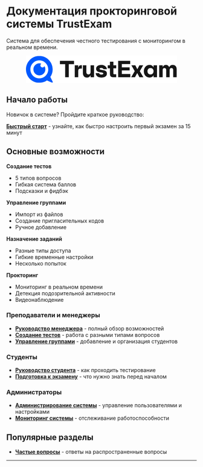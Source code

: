 # Документация прокторинговой системы TrustExam

Система для обеспечения честного тестирования с мониторингом в реальном времени.

<p align="center">
<img src="/images/trustexam-logo.jpg" alt="logo">
</p>

## Начало работы

Новичок в системе? Пройдите краткое руководство:

**[Быстрый старт](/getting-started.md)** - узнайте, как быстро настроить первый экзамен за 15 минут

## Основные возможности

**Создание тестов**

- 5 типов вопросов
- Гибкая система баллов
- Подсказки и фидбэк

**Управление группами**

- Импорт из файлов
- Создание пригласительных кодов
- Ручное добавление

**Назначение заданий**

- Разные типы доступа
- Гибкие временные настройки
- Несколько попыток

**Прокторинг**

- Мониторинг в реальном времени
- Детекция подозрительной активности
- Видеонаблюдение

### Преподаватели и менеджеры

- **[Руководство менеджера](managers/index.md)** - полный обзор возможностей
- **[Создание тестов](managers/create-quiz.md)** - работа с разными типами вопросов
- **[Управление группами](managers/manage-classes.md)** - добавление и организация студентов

### Студенты

- **[Руководство студента](students/index.md)** - как проходить тестирование
- **[Подготовка к экзамену](students/student-preparation.md)** - что нужно знать перед началом

### Администраторы

- **[Администрирование системы](admin/index.md)** - управление пользователями и настройками
- **[Мониторинг системы](admin/system-monitoring.md)** - отслеживание работоспособности

## Популярные разделы

<!-- - **[Типы вопросов](features/question-types.md)** - описание всех форматов заданий
- **[Настройки доступа](features/access-settings.md)** - открытый, по приглашению, с предоплатой
- **[Аналитика и отчеты](features/analytics.md)** - просмотр результатов и статистики -->

- **[Частые вопросы](faq.md)** - ответы на распространенные вопросы

---